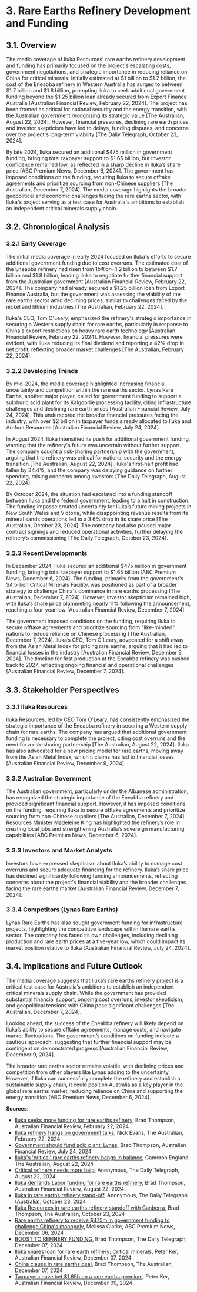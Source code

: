 <a name="3-rare-earths-refinery-development-and-funding"></a>

# 3. Rare Earths Refinery Development and Funding

<a name="3-1-overview"></a>

## 3.1. Overview

The media coverage of Iluka Resources' rare earths refinery development and funding has primarily focused on the project's escalating costs, government negotiations, and strategic importance in reducing reliance on China for critical minerals. Initially estimated at $1 billion to $1.2 billion, the cost of the Eneabba refinery in Western Australia has surged to between $1.7 billion and $1.8 billion, prompting Iluka to seek additional government funding beyond the $1.25 billion loan already secured from Export Finance Australia [Australian Financial Review, February 22, 2024]. The project has been framed as critical for national security and the energy transition, with the Australian government recognizing its strategic value [The Australian, August 22, 2024]. However, financial pressures, declining rare earth prices, and investor skepticism have led to delays, funding disputes, and concerns over the project's long-term viability [The Daily Telegraph, October 23, 2024]. 

By late 2024, Iluka secured an additional $475 million in government funding, bringing total taxpayer support to $1.65 billion, but investor confidence remained low, as reflected in a sharp decline in Iluka’s share price [ABC Premium News, December 6, 2024]. The government has imposed conditions on the funding, requiring Iluka to secure offtake agreements and prioritize sourcing from non-Chinese suppliers [The Australian, December 7, 2024]. The media coverage highlights the broader geopolitical and economic challenges facing the rare earths sector, with Iluka's project serving as a test case for Australia's ambitions to establish an independent critical minerals supply chain.

<a name="3-2-chronological-analysis"></a>

## 3.2. Chronological Analysis

<a name="3-2-1-early-coverage"></a>

### 3.2.1 Early Coverage

The initial media coverage in early 2024 focused on Iluka's efforts to secure additional government funding due to cost overruns. The estimated cost of the Eneabba refinery had risen from $1 billion-$1.2 billion to between $1.7 billion and $1.8 billion, leading Iluka to negotiate further financial support from the Australian government [Australian Financial Review, February 22, 2024]. The company had already secured a $1.25 billion loan from Export Finance Australia, but the government was assessing the viability of the rare earths sector amid declining prices, similar to challenges faced by the nickel and lithium industries [The Australian, February 22, 2024]. 

Iluka's CEO, Tom O'Leary, emphasized the refinery's strategic importance in securing a Western supply chain for rare earths, particularly in response to China's export restrictions on heavy rare earth technology [Australian Financial Review, February 22, 2024]. However, financial pressures were evident, with Iluka reducing its final dividend and reporting a 42% drop in net profit, reflecting broader market challenges [The Australian, February 22, 2024]. 

<a name="3-2-2-developing-trends"></a>

### 3.2.2 Developing Trends

By mid-2024, the media coverage highlighted increasing financial uncertainty and competition within the rare earths sector. Lynas Rare Earths, another major player, called for government funding to support a sulphuric acid plant for its Kalgoorlie processing facility, citing infrastructure challenges and declining rare earth prices [Australian Financial Review, July 24, 2024]. This underscored the broader financial pressures facing the industry, with over $2 billion in taxpayer funds already allocated to Iluka and Arafura Resources [Australian Financial Review, July 24, 2024]. 

In August 2024, Iluka intensified its push for additional government funding, warning that the refinery's future was uncertain without further support. The company sought a risk-sharing partnership with the government, arguing that the refinery was critical for national security and the energy transition [The Australian, August 22, 2024]. Iluka's first-half profit had fallen by 34.4%, and the company was delaying guidance on further spending, raising concerns among investors [The Daily Telegraph, August 22, 2024]. 

By October 2024, the situation had escalated into a funding standoff between Iluka and the federal government, leading to a halt in construction. The funding impasse created uncertainty for Iluka’s future mining projects in New South Wales and Victoria, while disappointing revenue results from its mineral sands operations led to a 3.6% drop in its share price [The Australian, October 23, 2024]. The company had also paused major contract signings and reduced operational activities, further delaying the refinery’s commissioning [The Daily Telegraph, October 23, 2024]. 

<a name="3-2-3-recent-developments"></a>

### 3.2.3 Recent Developments

In December 2024, Iluka secured an additional $475 million in government funding, bringing total taxpayer support to $1.65 billion [ABC Premium News, December 6, 2024]. The funding, primarily from the government's $4 billion Critical Minerals Facility, was positioned as part of a broader strategy to challenge China's dominance in rare earths processing [The Australian, December 7, 2024]. However, investor skepticism remained high, with Iluka’s share price plummeting nearly 11% following the announcement, reaching a four-year low [Australian Financial Review, December 7, 2024]. 

The government imposed conditions on the funding, requiring Iluka to secure offtake agreements and prioritize sourcing from "like-minded" nations to reduce reliance on Chinese processing [The Australian, December 7, 2024]. Iluka’s CEO, Tom O'Leary, advocated for a shift away from the Asian Metal Index for pricing rare earths, arguing that it had led to financial losses in the industry [Australian Financial Review, December 9, 2024]. The timeline for first production at the Eneabba refinery was pushed back to 2027, reflecting ongoing financial and operational challenges [Australian Financial Review, December 7, 2024]. 

<a name="3-3-stakeholder-perspectives"></a>

## 3.3. Stakeholder Perspectives

<a name="3-3-1-iluka-resources"></a>

### 3.3.1 Iluka Resources

Iluka Resources, led by CEO Tom O'Leary, has consistently emphasized the strategic importance of the Eneabba refinery in securing a Western supply chain for rare earths. The company has argued that additional government funding is necessary to complete the project, citing cost overruns and the need for a risk-sharing partnership [The Australian, August 22, 2024]. Iluka has also advocated for a new pricing model for rare earths, moving away from the Asian Metal Index, which it claims has led to financial losses [Australian Financial Review, December 9, 2024]. 

<a name="3-3-2-australian-government"></a>

### 3.3.2 Australian Government

The Australian government, particularly under the Albanese administration, has recognized the strategic importance of the Eneabba refinery and provided significant financial support. However, it has imposed conditions on the funding, requiring Iluka to secure offtake agreements and prioritize sourcing from non-Chinese suppliers [The Australian, December 7, 2024]. Resources Minister Madeleine King has highlighted the refinery’s role in creating local jobs and strengthening Australia’s sovereign manufacturing capabilities [ABC Premium News, December 6, 2024]. 

<a name="3-3-3-investors-and-market-analysts"></a>

### 3.3.3 Investors and Market Analysts

Investors have expressed skepticism about Iluka’s ability to manage cost overruns and secure adequate financing for the refinery. Iluka’s share price has declined significantly following funding announcements, reflecting concerns about the project's financial viability and the broader challenges facing the rare earths market [Australian Financial Review, December 7, 2024]. 

<a name="3-3-4-competitors-lynas-rare-earths-"></a>

### 3.3.4 Competitors (Lynas Rare Earths)

Lynas Rare Earths has also sought government funding for infrastructure projects, highlighting the competitive landscape within the rare earths sector. The company has faced its own challenges, including declining production and rare earth prices at a five-year low, which could impact its market position relative to Iluka [Australian Financial Review, July 24, 2024]. 

<a name="3-4-implications-and-future-outlook"></a>

## 3.4. Implications and Future Outlook

The media coverage suggests that Iluka’s rare earths refinery project is a critical test case for Australia’s ambitions to establish an independent critical minerals supply chain. While the government has provided substantial financial support, ongoing cost overruns, investor skepticism, and geopolitical tensions with China pose significant challenges [The Australian, December 7, 2024]. 

Looking ahead, the success of the Eneabba refinery will likely depend on Iluka’s ability to secure offtake agreements, manage costs, and navigate market fluctuations. The government’s conditions on funding indicate a cautious approach, suggesting that further financial support may be contingent on demonstrated progress [Australian Financial Review, December 9, 2024]. 

The broader rare earths sector remains volatile, with declining prices and competition from other players like Lynas adding to the uncertainty. However, if Iluka can successfully complete the refinery and establish a sustainable supply chain, it could position Australia as a key player in the global rare earths market, reducing reliance on China and supporting the energy transition [ABC Premium News, December 6, 2024].

**Sources**:
- [Iluka seeks more funding for rare earths refinery](https://advance.lexis.com/api/document?collection=news&id=urn:contentItem:6BDD-5MX1-F0J6-J02N-00000-00&context=1519360), Brad Thompson, Australian Financial Review, February 22, 2024
- [Iluka refinery hangs on government talks](https://advance.lexis.com/api/document?collection=news&id=urn:contentItem:6BCW-6361-JD3N-53X4-00000-00&context=1519360), Nick Evans, The Australian, February 22, 2024
- [Government should fund acid plant: Lynas](https://advance.lexis.com/api/document?collection=news&id=urn:contentItem:6CK1-WGW1-F0J6-J410-00000-00&context=1519360), Brad Thompson, Australian Financial Review, July 24, 2024
- [Iluka's 'critical' rare earths refinery hangs in balance](https://advance.lexis.com/api/document?collection=news&id=urn:contentItem:6CSP-28F1-F0JP-W0V3-00000-00&context=1519360), Cameron England, The Australian, August 22, 2024
- [Critical refinery needs more help](https://advance.lexis.com/api/document?collection=news&id=urn:contentItem:6CSP-28F1-F0JP-W17F-00000-00&context=1519360), Anonymous, The Daily Telegraph, August 22, 2024
- [Iluka demands Labor funding for rare earths refinery](https://advance.lexis.com/api/document?collection=news&id=urn:contentItem:6CT7-1VB1-F0J6-J53J-00000-00&context=1519360), Brad Thompson, Australian Financial Review, August 22, 2024
- [Iluka in rare earths refinery stand-off](https://advance.lexis.com/api/document?collection=news&id=urn:contentItem:6D7X-2Y41-JD3N-53F8-00000-00&context=1519360), Anonymous, The Daily Telegraph (Australia), October 23, 2024
- [Iluka Resources in rare earths refinery standoff with Canberra](https://advance.lexis.com/api/document?collection=news&id=urn:contentItem:6D7X-2Y41-JD3N-537V-00000-00&context=1519360), Brad Thompson, The Australian, October 23, 2024
- [Rare earths refinery to receive $475m in government funding to challenge China's monopoly](https://advance.lexis.com/api/document?collection=news&id=urn:contentItem:6DKB-PTV1-DY47-535T-00000-00&context=1519360), Melissa Clarke, ABC Premium News, December 06, 2024
- [BOOST TO REFINERY FUNDING](https://advance.lexis.com/api/document?collection=news&id=urn:contentItem:6DKG-S8M1-JD3N-531Y-00000-00&context=1519360), Brad Thompson, The Daily Telegraph, December 07, 2024
- [Iluka snares loan for rare earth refinery; Critical minerals](https://advance.lexis.com/api/document?collection=news&id=urn:contentItem:6DM1-RXK1-F0J6-J4BC-00000-00&context=1519360), Peter Ker, Australian Financial Review, December 07, 2024
- [China clause in rare earths deal](https://advance.lexis.com/api/document?collection=news&id=urn:contentItem:6DKG-S8M1-JD3N-52N5-00000-00&context=1519360), Brad Thompson, The Australian, December 07, 2024
- [Taxpayers have bet $1.65b on a rare earths premium](https://advance.lexis.com/api/document?collection=news&id=urn:contentItem:6DMF-P6K1-F0J6-J3KK-00000-00&context=1519360), Peter Ker, Australian Financial Review, December 09, 2024